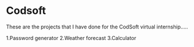 # Codsoft

These are the projects that I have done for the CodSoft virtual internship.....


1.Password generator
2.Weather forecast
3.Calculator
